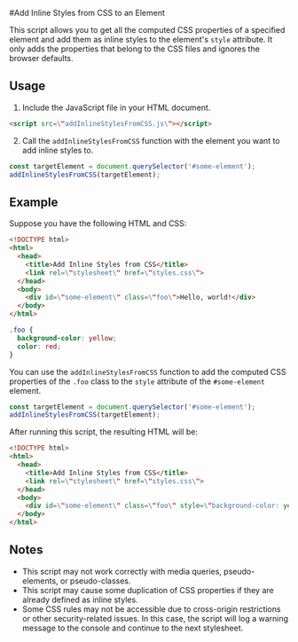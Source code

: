 #Add Inline Styles from CSS to an Element

This script allows you to get all the computed CSS properties of a specified element and add them as inline styles to the element's `style` attribute. It only adds the properties that belong to the CSS files and ignores the browser defaults.

## Usage

1. Include the JavaScript file in your HTML document.

```html
<script src=\"addInlineStylesFromCSS.js\"></script>
```

2. Call the `addInlineStylesFromCSS` function with the element you want to add inline styles to.

```javascript
const targetElement = document.querySelector('#some-element');
addInlineStylesFromCSS(targetElement);
```

## Example

Suppose you have the following HTML and CSS:

```html
<!DOCTYPE html>
<html>
  <head>
    <title>Add Inline Styles from CSS</title>
    <link rel=\"stylesheet\" href=\"styles.css\">
  </head>
  <body>
    <div id=\"some-element\" class=\"foo\">Hello, world!</div>
  </body>
</html>
```

```css
.foo {
  background-color: yellow;
  color: red;
}
```

You can use the `addInlineStylesFromCSS` function to add the computed CSS properties of the `.foo` class to the `style` attribute of the `#some-element` element.

```javascript
const targetElement = document.querySelector('#some-element');
addInlineStylesFromCSS(targetElement);
```

After running this script, the resulting HTML will be:

```html
<!DOCTYPE html>
<html>
  <head>
    <title>Add Inline Styles from CSS</title>
    <link rel=\"stylesheet\" href=\"styles.css\">
  </head>
  <body>
    <div id=\"some-element\" class=\"foo\" style=\"background-color: yellow; color: red;\">Hello, world!</div>
  </body>
</html>
```

## Notes

- This script may not work correctly with media queries, pseudo-elements, or pseudo-classes.
- This script may cause some duplication of CSS properties if they are already defined as inline styles.
- Some CSS rules may not be accessible due to cross-origin restrictions or other security-related issues. In this case, the script will log a warning message to the console and continue to the next stylesheet.
